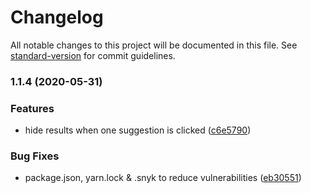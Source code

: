 # Changelog

All notable changes to this project will be documented in this file. See [standard-version](https://github.com/conventional-changelog/standard-version) for commit guidelines.

### 1.1.4 (2020-05-31)


### Features

* hide results when one suggestion is clicked ([c6e5790](https://github.com/B9Ingenieria/react-native-autocomplete-search/commit/c6e57901d8dfff492ab46dae1f8e13e6ceef2164))


### Bug Fixes

* package.json, yarn.lock & .snyk to reduce vulnerabilities ([eb30551](https://github.com/B9Ingenieria/react-native-autocomplete-search/commit/eb305517a3e8316b85fc89e85f529ffb12b0ac74))

